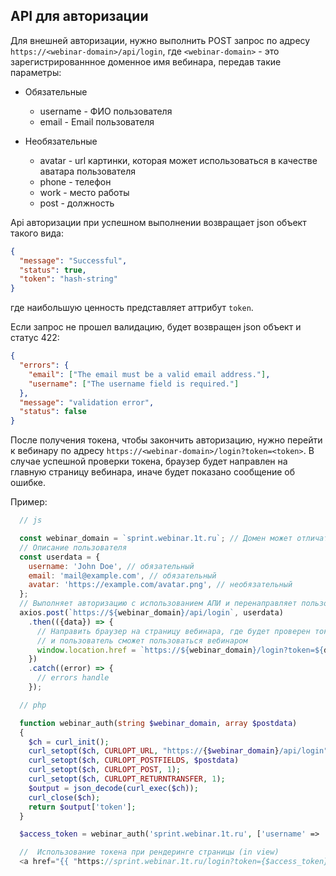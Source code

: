 ## API для авторизации

Для внешней авторизации, нужно выполнить POST запрос по адресу `https://<webinar-domain>/api/login`, где `<webinar-domain>` - это зарегистрированнное доменное имя вебинара, передав такие параметры:

- Обязательные
  - username - ФИО пользователя
  - email - Email пользователя

- Необязательные
  - avatar - url картинки, которая может использоваться в качестве аватара пользователя
  - phone - телефон
  - work - место работы
  - post - должность

Api авторизации при успешном выполнении возвращает json объект такого вида:

```json
{
  "message": "Successful",
  "status": true,
  "token": "hash-string"
}
```

где наибольшую ценность представляет аттрибут `token`.


Если запрос не прошел валидацию, будет возвращен json объект и статус 422:

```json
{
  "errors": {
    "email": ["The email must be a valid email address."],
    "username": ["The username field is required."]
  },
  "message": "validation error",
  "status": false
}
```

После получения токена, чтобы закончить авторизацию, нужно перейти к вебинару по адресу `https://<webinar-domain>/login?token=<token>`. В случае успешной проверки токена, браузер будет направлен на главную страницу вебинара, иначе будет показано сообщение об ошибке.

Пример:

```js
  // js

  const webinar_domain = `sprint.webinar.1t.ru`; // Домен может отличаться, это только пример
  // Описание пользователя
  const userdata = {
    username: 'John Doe', // обязательный
    email: 'mail@example.com', // обязательный
    avatar: 'https://example.com/avatar.png', // необязательный
  };
  // Выполняет авторизацию с использованием АПИ и перенаправляет пользователя на страницу вебинара
  axios.post(`https://${webinar_domain}/api/login`, userdata)
    .then(({data}) => {
      // Направить браузер на страницу вебинара, где будет проверен токе
      // и пользователь сможет пользоваться вебинаром
      window.location.href = `https://${webinar_domain}/login?token=${data.token}`;
    })
    .catch((error) => {
      // errors handle
    });
```

```php
  // php

  function webinar_auth(string $webinar_domain, array $postdata)
  {
    $ch = curl_init();
    curl_setopt($ch, CURLOPT_URL, "https://{$webinar_domain}/api/login");
    curl_setopt($ch, CURLOPT_POSTFIELDS, $postdata)
    curl_setopt($ch, CURLOPT_POST, 1);
    curl_setopt($ch, CURLOPT_RETURNTRANSFER, 1);
    $output = json_decode(curl_exec($ch));
    curl_close($ch);
    return $output['token'];
  }

  $access_token = webinar_auth('sprint.webinar.1t.ru', ['username' => 'Альберт', 'email' => 'test@example.mail']);

  //  Использование токена при рендеринге страницы (in view)
  <a href="{{ "https://sprint.webinar.1t.ru/login?token={$access_token}" }}">Перейти в вебинар авторизованным</a>
```
